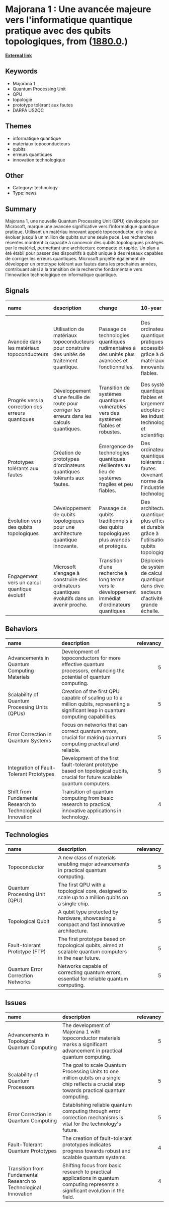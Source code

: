# __Majorana 1 : Une avancée majeure vers l'informatique quantique pratique avec des qubits topologiques__, from ([1880.0](https://kghosh.substack.com/p/1880.0).)

__[External link](https://news.microsoft.com/de-ch/2025/02/19/microsoft-devoile-majorana-1-le-premier-processeur-quantique-au-monde-base-sur-des-qubits-topologiques/)__



## Keywords

* Majorana 1
* Quantum Processing Unit
* QPU
* topologie
* prototype tolérant aux fautes
* DARPA US2QC

## Themes

* informatique quantique
* matériaux topoconducteurs
* qubits
* erreurs quantiques
* innovation technologique

## Other

* Category: technology
* Type: news

## Summary

Majorana 1, une nouvelle Quantum Processing Unit (QPU) développée par Microsoft, marque une avancée significative vers l'informatique quantique pratique. Utilisant un matériau innovant appelé topoconductor, elle vise à évoluer jusqu'à un million de qubits sur une seule puce. Les recherches récentes montrent la capacité à concevoir des qubits topologiques protégés par le matériel, permettant une architecture compacte et rapide. Un plan a été établi pour passer des dispositifs à qubit unique à des réseaux capables de corriger les erreurs quantiques. Microsoft projette également de développer un prototype tolérant aux fautes dans les prochaines années, contribuant ainsi à la transition de la recherche fondamentale vers l'innovation technologique en informatique quantique.

## Signals

| name                                              | description                                                                                  | change                                                                                           | 10-year                                                                                                   | driving-force                                                                                                |   relevancy |
|:--------------------------------------------------|:---------------------------------------------------------------------------------------------|:-------------------------------------------------------------------------------------------------|:----------------------------------------------------------------------------------------------------------|:-------------------------------------------------------------------------------------------------------------|------------:|
| Avancée dans les matériaux topoconducteurs        | Utilisation de matériaux topoconducteurs pour construire des unités de traitement quantique. | Passage de technologies quantiques rudimentaires à des unités plus avancées et fonctionnelles.   | Des ordinateurs quantiques pratiques et accessibles grâce à des matériaux innovants et fiables.           | La nécessité d'améliorer la fiabilité et l'efficacité des ordinateurs quantiques dans diverses applications. |           4 |
| Progrès vers la correction des erreurs quantiques | Développement d'une feuille de route pour corriger les erreurs dans les calculs quantiques.  | Transition de systèmes quantiques vulnérables vers des systèmes fiables et robustes.             | Des systèmes quantiques fiables et largement adoptés dans les industries technologiques et scientifiques. | La demande croissante pour des solutions de calcul quantique précises et sécurisées.                         |           5 |
| Prototypes tolérants aux fautes                   | Création de prototypes d'ordinateurs quantiques tolérants aux fautes.                        | Émergence de technologies quantiques résilientes au lieu de systèmes fragiles et peu fiables.    | Des ordinateurs quantiques tolérants aux fautes devenant la norme dans l'industrie technologique.         | L'impératif de minimiser les erreurs dans le calcul quantique pour des applications pratiques.               |           4 |
| Évolution vers des qubits topologiques            | Développement de qubits topologiques pour une architecture quantique innovante.              | Passage de qubits traditionnels à des qubits topologiques plus avancés et protégés.              | Des architectures quantiques plus efficaces et durables grâce à l'utilisation de qubits topologiques.     | La recherche d'une meilleure performance et d'une plus grande stabilité dans les calculs quantiques.         |           4 |
| Engagement vers un calcul quantique évolutif      | Microsoft s'engage à construire des ordinateurs quantiques évolutifs dans un avenir proche.  | Transition d'une recherche à long terme vers le développement immédiat d'ordinateurs quantiques. | Déploiement de systèmes de calcul quantique dans divers secteurs d'activité à grande échelle.             | La concurrence croissante dans le domaine de l'informatique quantique et l'urgence d'innovation.             |           5 |

## Behaviors

| name                                                        | description                                                                                                                             |   relevancy |
|:------------------------------------------------------------|:----------------------------------------------------------------------------------------------------------------------------------------|------------:|
| Advancements in Quantum Computing Materials                 | Development of topoconductors for more effective quantum processors, enhancing the potential of quantum computing.                      |           5 |
| Scalability of Quantum Processing Units (QPUs)              | Creation of the first QPU capable of scaling up to a million qubits, representing a significant leap in quantum computing capabilities. |           5 |
| Error Correction in Quantum Systems                         | Focus on networks that can correct quantum errors, crucial for making quantum computing practical and reliable.                         |           5 |
| Integration of Fault-Tolerant Prototypes                    | Development of the first fault-tolerant prototype based on topological qubits, crucial for future scalable quantum computers.           |           5 |
| Shift from Fundamental Research to Technological Innovation | Transition of quantum computing from basic research to practical, innovative applications in technology.                                |           4 |

## Technologies

| name                              | description                                                                                              |   relevancy |
|:----------------------------------|:---------------------------------------------------------------------------------------------------------|------------:|
| Topoconductor                     | A new class of materials enabling major advancements in practical quantum computing.                     |           5 |
| Quantum Processing Unit (QPU)     | The first QPU with a topological core, designed to scale up to a million qubits on a single chip.        |           5 |
| Topological Qubit                 | A qubit type protected by hardware, showcasing a compact and fast innovative architecture.               |           5 |
| Fault-tolerant Prototype (FTP)    | The first prototype based on topological qubits, aimed at scalable quantum computers in the near future. |           5 |
| Quantum Error Correction Networks | Networks capable of correcting quantum errors, essential for reliable quantum computing.                 |           5 |

## Issues

| name                                                             | description                                                                                                                                    |   relevancy |
|:-----------------------------------------------------------------|:-----------------------------------------------------------------------------------------------------------------------------------------------|------------:|
| Advancements in Topological Quantum Computing                    | The development of Majorana 1 with topoconductor materials marks a significant advancement in practical quantum computing.                     |           5 |
| Scalability of Quantum Processors                                | The goal to scale Quantum Processing Units to one million qubits on a single chip reflects a crucial step towards practical quantum computing. |           5 |
| Error Correction in Quantum Computing                            | Establishing reliable quantum computing through error correction mechanisms is vital for the technology's future.                              |           5 |
| Fault-Tolerant Quantum Prototypes                                | The creation of fault-tolerant prototypes indicates progress towards robust and scalable quantum systems.                                      |           4 |
| Transition from Fundamental Research to Technological Innovation | Shifting focus from basic research to practical applications in quantum computing represents a significant evolution in the field.             |           4 |